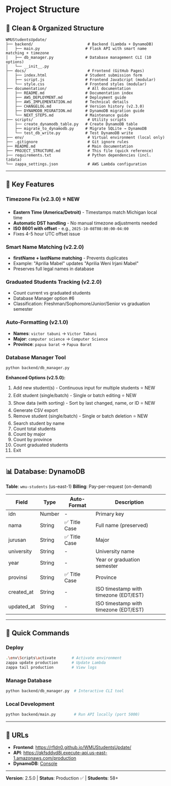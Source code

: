 # Project Structure

## 📁 Clean & Organized Structure

```
WMUStudentsUpdate/
├── backend/                        # Backend (Lambda + DynamoDB)
│   ├── main.py                    # Flask API with smart name matching + timezone
│   ├── db_manager.py              # Database management CLI (10 options)
│   └── __init__.py
├── docs/                           # Frontend (GitHub Pages)
│   ├── index.html                 # Student submission form
│   ├── script.js                  # Frontend JavaScript (modular)
│   └── style.css                  # Frontend styles (modular)
├── documentation/                  # All documentation
│   ├── README.md                  # Documentation index
│   ├── AWS_DEPLOYMENT.md          # Deployment guide
│   ├── AWS_IMPLEMENTATION.md      # Technical details
│   ├── CHANGELOG.md               # Version history (v2.3.0)
│   ├── DYNAMODB_MIGRATION.md      # DynamoDB migration guide
│   └── NEXT_STEPS.md              # Maintenance guide
├── scripts/                        # Utility scripts
│   ├── create_dynamodb_table.py   # Create DynamoDB table
│   ├── migrate_to_dynamodb.py     # Migrate SQLite → DynamoDB
│   └── test_db_write.py           # Test DynamoDB write
├── env/                            # Virtual environment (local only)
├── .gitignore                      # Git ignore rules
├── README.md                       # Main documentation
├── PROJECT_STRUCTURE.md            # This file (quick reference)
├── requirements.txt                # Python dependencies (incl. tzdata)
└── zappa_settings.json             # AWS Lambda configuration
```

---

## 🎯 Key Features

### Timezone Fix (v2.3.0) ⭐ NEW
- **Eastern Time (America/Detroit)** - Timestamps match Michigan local time
- **Automatic DST handling** - No manual timezone adjustments needed
- **ISO 8601 with offset** - e.g., `2025-10-08T08:00:00-04:00`
- Fixes 4-5 hour UTC offset issue

### Smart Name Matching (v2.2.0)
- **firstName + lastName matching** - Prevents duplicates
- Example: "Aprilia Mabel" updates "Aprilia Weni Irjani Mabel"
- Preserves full legal names in database

### Graduated Students Tracking (v2.2.0)
- Count current vs graduated students
- Database Manager option #6
- Classification: Freshman/Sophomore/Junior/Senior vs graduation semester

### Auto-Formatting (v2.1.0)
- **Names**: `victor tabuni` → `Victor Tabuni`
- **Major**: `computer science` → `Computer Science`
- **Province**: `papua barat` → `Papua Barat`

### Database Manager Tool
```bash
python backend/db_manager.py
```

**Enhanced Options (v2.5.0):**
1. Add new student(s) - Continuous input for multiple students ⭐ NEW
2. Edit student (single/batch) - Single or batch editing ⭐ NEW
3. Show data (with sorting) - Sort by last changed, name, or ID ⭐ NEW
4. Generate CSV export
5. Remove student (single/batch) - Single or batch deletion ⭐ NEW
6. Search student by name
7. Count total students
8. Count by major
9. Count by province
10. Count graduated students
11. Exit

---

## 📊 Database: DynamoDB

**Table**: `wmu-students` (us-east-1)
**Billing**: Pay-per-request (on-demand)

| Field | Type | Auto-Format | Description |
|-------|------|-------------|-------------|
| idn | Number | - | Primary key |
| nama | String | ✅ Title Case | Full name (preserved) |
| jurusan | String | ✅ Title Case | Major |
| university | String | - | University name |
| year | String | - | Year or graduation semester |
| provinsi | String | ✅ Title Case | Province |
| created_at | String | - | ISO timestamp with timezone (EDT/EST) |
| updated_at | String | - | ISO timestamp with timezone (EDT/EST) |

---

## 🚀 Quick Commands

### Deploy
```bash
.\env\Scripts\activate       # Activate environment
zappa update production      # Update Lambda
zappa tail production        # View logs
```

### Manage Database
```bash
python backend/db_manager.py  # Interactive CLI tool
```

### Local Development
```bash
python backend/main.py        # Run API locally (port 5000)
```

---

## 🔗 URLs

- **Frontend**: https://rfldn0.github.io/WMUStudentsUpdate/
- **API**: https://qkfsddvd8j.execute-api.us-east-1.amazonaws.com/production
- **DynamoDB**: [Console](https://console.aws.amazon.com/dynamodbv2/home?region=us-east-1#table?name=wmu-students)

---

**Version**: 2.5.0 | **Status**: Production ✅ | **Students**: 58+

